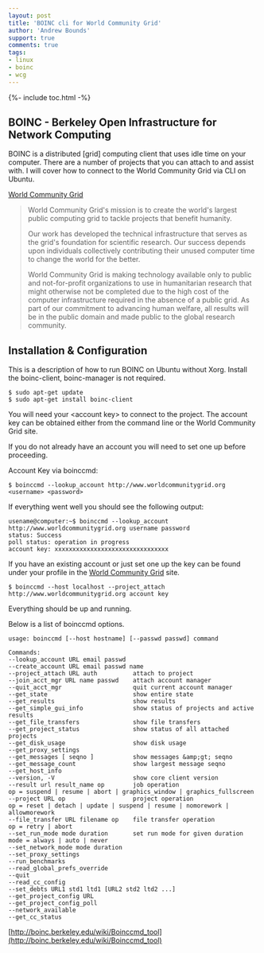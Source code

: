 ```yaml
---
layout: post
title: 'BOINC cli for World Community Grid'
author: 'Andrew Bounds'
support: true
comments: true
tags:
- linux
- boinc
- wcg
---
```


{%- include toc.html -%}

## BOINC - Berkeley Open Infrastructure for Network Computing

BOINC is a distributed [grid] computing client that uses idle time on your computer. There are a number of projects that you can attach to and assist with. I will cover how to connect to the World Community Grid via CLI on Ubuntu.

[World Community Grid](http://www.worldcommunitygrid.org)

> World Community Grid's mission is to create the world's largest public computing grid to tackle projects that benefit humanity.
>
> Our work has developed the technical infrastructure that serves as the grid's foundation for scientific research. Our success depends upon individuals collectively contributing their unused computer time to change the world for the better.
>
> World Community Grid is making technology available only to public and not-for-profit organizations to use in humanitarian research that might otherwise not be completed due to the high cost of the computer infrastructure required in the absence of a public grid. As part of our commitment to advancing human welfare, all results will be in the public domain and made public to the global research community.

## Installation & Configuration

This is a description of how to run BOINC on Ubuntu without Xorg.
Install the boinc-client, boinc-manager is not required.

```shell
$ sudo apt-get update
$ sudo apt-get install boinc-client
```

You will need your &lt;account key&gt; to connect to the project. The account key can be obtained either from the command line or the World Community Grid site.

If you do not already have an account you will need to set one up before proceeding.

Account Key via boinccmd:

```shell
$ boinccmd --lookup_account http://www.worldcommunitygrid.org <username> <password>
```

If everything went well you should see the following output:

```shell
usename@computer:~$ boinccmd --lookup_account http://www.worldcommunitygrid.org username password
status: Success
poll status: operation in progress
account key: xxxxxxxxxxxxxxxxxxxxxxxxxxxxxxxx
```

If you have an existing account or just set one up the key can be found under your profile in the [World Community Grid](http://www.worldcommunitygrid.org) site.

```shell
$ boinccmd --host localhost --project_attach http://www.worldcommunitygrid.org account key
```

Everything should be up and running.

Below is a list of boinccmd options.

```console
usage: boinccmd [--host hostname] [--passwd passwd] command

Commands:
--lookup_account URL email passwd
--create_account URL email passwd name
--project_attach URL auth          attach to project
--join_acct_mgr URL name passwd    attach account manager
--quit_acct_mgr                    quit current account manager
--get_state                        show entire state
--get_results                      show results
--get_simple_gui_info              show status of projects and active results
--get_file_transfers               show file transfers
--get_project_status               show status of all attached projects
--get_disk_usage                   show disk usage
--get_proxy_settings
--get_messages [ seqno ]           show messages &amp;gt; seqno
--get_message_count                show largest message seqno
--get_host_info
--version, -V                      show core client version
--result url result_name op        job operation
op = suspend | resume | abort | graphics_window | graphics_fullscreen
--project URL op                   project operation
op = reset | detach | update | suspend | resume | nomorework | allowmorework
--file_transfer URL filename op    file transfer operation
op = retry | abort
--set_run_mode mode duration       set run mode for given duration
mode = always | auto | never
--set_network_mode mode duration
--set_proxy_settings
--run_benchmarks
--read_global_prefs_override
--quit
--read_cc_config
--set_debts URL1 std1 ltd1 [URL2 std2 ltd2 ...]
--get_project_config URL
--get_project_config_poll
--network_available
--get_cc_status
```

[http://boinc.berkeley.edu/wiki/Boinccmd_tool](http://boinc.berkeley.edu/wiki/Boinccmd_tool)
